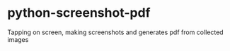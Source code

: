 # python-screenshot-pdf
Tapping on screen, making screenshots and generates pdf from collected images
